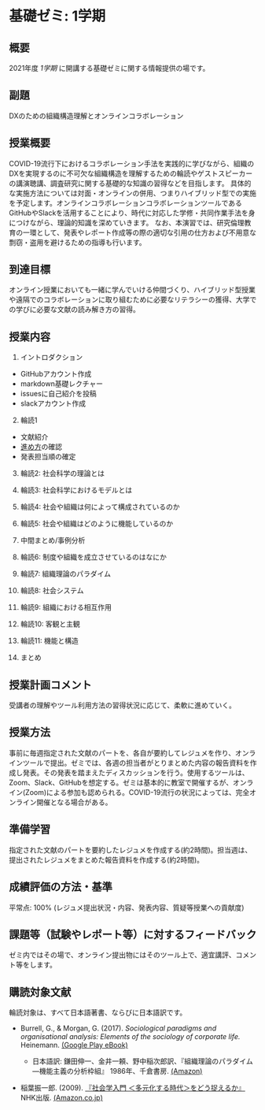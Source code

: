 # 基礎ゼミ: 1学期
## 概要
2021年度 _1学期_ に開講する基礎ゼミに関する情報提供の場です。

## 副題
DXのための組織構造理解とオンラインコラボレーション

## 授業概要
COVID-19流行下におけるコラボレーション手法を実践的に学びながら、組織のDXを実現するのに不可欠な組織構造を理解するための輪読やゲストスピーカーの講演聴講、調査研究に関する基礎的な知識の習得などを目指します。
具体的な実施方法については対面・オンラインの併用、つまりハイブリッド型での実施を予定します。オンラインコラボレーションコラボレーションツールであるGitHubやSlackを活用することにより、時代に対応した学修・共同作業手法を身につけながら、理論的知識を深めていきます。
なお、本演習では、研究倫理教育の一環として、発表やレポート作成等の際の適切な引用の仕方および不用意な剽窃・盗用を避けるための指導も行います。

## 到達目標
オンライン授業においても一緒に学んでいける仲間づくり、ハイブリッド型授業や遠隔でのコラボレーションに取り組むために必要なリテラシーの獲得、大学での学びに必要な文献の読み解き方の習得。

## 授業内容
1. イントロダクション
  - GitHubアカウント作成
  - markdown基礎レクチャー
  - issuesに自己紹介を投稿
  - slackアカウント作成  
  

2. 輪読1
  - 文献紹介
  - [進め方](https://github.com/icat-lab/icat_lab/blob/master/literature_review.md)の確認
  - 発表担当順の確定   

3. 輪読2: 社会科学の理論とは

4. 輪読3: 社会科学におけるモデルとは

5. 輪読4: 社会や組織は何によって構成されているのか

6. 輪読5: 社会や組織はどのように機能しているのか

7. 中間まとめ/事例分析

8. 輪読6: 制度や組織を成立させているのはなにか

9. 輪読7: 組織理論のパラダイム

10. 輪読8: 社会システム

11. 輪読9: 組織における相互作用

12. 輪読10: 客観と主観

13. 輪読11: 機能と構造

14. まとめ

## 授業計画コメント
受講者の理解やツール利用方法の習得状況に応じて、柔軟に進めていく。

## 授業方法
事前に毎週指定された文献のパートを、各自が要約してレジュメを作り、オンラインツールで提出。ゼミでは、各週の担当者がとりまとめた内容の報告資料を作成し発表。その発表を踏まえたディスカッションを行う。使用するツールは、Zoom、Slack、GitHubを想定する。ゼミは基本的に教室で開催するが、オンライン(Zoom)による参加も認められる。COVID-19流行の状況によっては、完全オンライン開催となる場合がある。

## 準備学習
指定された文献のパートを要約したレジュメを作成する(約2時間)。担当週は、提出されたレジュメをまとめた報告資料を作成する(約2時間)。

## 成績評価の方法・基準
平常点: 100% (レジュメ提出状況・内容、発表内容、質疑等授業への貢献度)

## 課題等（試験やレポート等）に対するフィードバック
ゼミ内ではその場で、オンライン提出物にはそのツール上で、適宜講評、コメント等をします。

## 購読対象文献
輪読対象は、すべて日本語著書、ならびに日本語訳です。

- Burrell, G., & Morgan, G. (2017). *Sociological paradigms and organisational analysis: Elements of the sociology of corporate life.* Heinemann. [(Google Play eBook)](https://play.google.com/store/books/details?id=8UtBDgAAQBAJ)
  - 日本語訳: 鎌田伸一、金井一頼、野中稲次郎訳、『組織理論のパラダイム―機能主義の分析枠組』 1986年、千倉書房. [(Amazon)](https://www.amazon.co.jp/dp/4805105364)

- 稲葉振一郎. (2009). [『社会学入門 ＜多元化する時代＞をどう捉えるか』](https://www.nhk-book.co.jp/detail/000000911362009.html) NHK出版. [(Amazon.co.jp)](https://www.amazon.co.jp/dp/4140911360)
